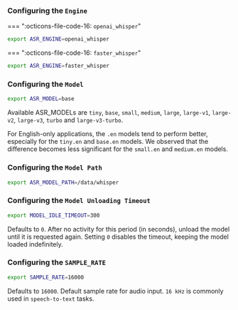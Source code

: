 ### Configuring the `Engine`

=== ":octicons-file-code-16: `openai_whisper`"
```sh
export ASR_ENGINE=openai_whisper
```
=== ":octicons-file-code-16: `faster_whisper`"
```sh
export ASR_ENGINE=faster_whisper
```

### Configuring the `Model`

```sh
export ASR_MODEL=base
```

Available ASR_MODELs are `tiny`, `base`, `small`, `medium`, `large`, `large-v1`, `large-v2`, `large-v3`, `turbo` and `large-v3-turbo`.

For English-only applications, the `.en` models tend to perform better, especially for the `tiny.en` and `base.en`
models. We observed that the difference becomes less significant for the `small.en` and `medium.en` models.

### Configuring the `Model Path`

```sh
export ASR_MODEL_PATH=/data/whisper
```

### Configuring the `Model Unloading Timeout`

```sh
export MODEL_IDLE_TIMEOUT=300
```

Defaults to `0`. After no activity for this period (in seconds), unload the model until it is requested again. Setting
`0` disables the timeout, keeping the model loaded indefinitely.

### Configuring the `SAMPLE_RATE`

```sh
export SAMPLE_RATE=16000
```

Defaults to `16000`. Default sample rate for audio input. `16 kHz` is commonly used in `speech-to-text` tasks.


